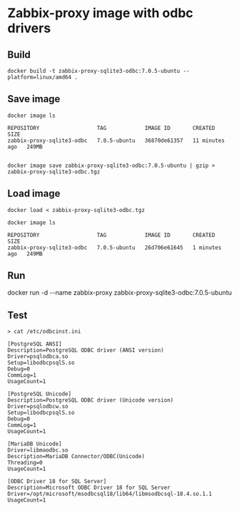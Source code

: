 # Zabbix-proxy image with odbc drivers

## Build

```
docker build -t zabbix-proxy-sqlite3-odbc:7.0.5-ubuntu --platform=linux/amd64 .
```


## Save image

```
docker image ls

REPOSITORY                  TAG            IMAGE ID       CREATED          SIZE
zabbix-proxy-sqlite3-odbc   7.0.5-ubuntu   36870de61357   11 minutes ago   249MB


docker image save zabbix-proxy-sqlite3-odbc:7.0.5-ubuntu | gzip > zabbix-proxy-sqlite3-odbc.tgz
```

## Load image

```
docker load < zabbix-proxy-sqlite3-odbc.tgz

docker image ls

REPOSITORY                  TAG            IMAGE ID       CREATED          SIZE
zabbix-proxy-sqlite3-odbc   7.0.5-ubuntu   26d706e61645   1 minutes ago   249MB
```


## Run

docker run -d --name zabbix-proxy zabbix-proxy-sqlite3-odbc:7.0.5-ubuntu


## Test

```
> cat /etc/odbcinst.ini

[PostgreSQL ANSI]
Description=PostgreSQL ODBC driver (ANSI version)
Driver=psqlodbca.so
Setup=libodbcpsqlS.so
Debug=0
CommLog=1
UsageCount=1

[PostgreSQL Unicode]
Description=PostgreSQL ODBC driver (Unicode version)
Driver=psqlodbcw.so
Setup=libodbcpsqlS.so
Debug=0
CommLog=1
UsageCount=1

[MariaDB Unicode]
Driver=libmaodbc.so
Description=MariaDB Connector/ODBC(Unicode)
Threading=0
UsageCount=1

[ODBC Driver 18 for SQL Server]
Description=Microsoft ODBC Driver 18 for SQL Server
Driver=/opt/microsoft/msodbcsql18/lib64/libmsodbcsql-18.4.so.1.1
UsageCount=1
```

